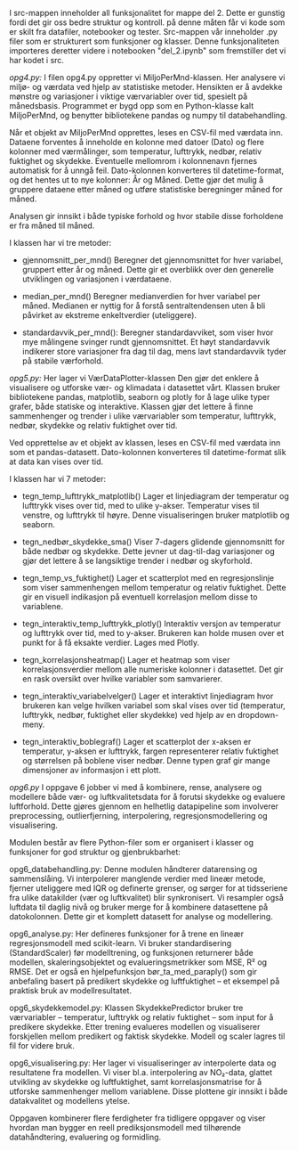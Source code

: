 I src-mappen inneholder all funksjonalitet for mappe del 2. Dette er gunstig fordi det gir oss bedre struktur og kontroll. på denne måten får vi kode som er skilt fra datafiler, notebooker og tester. Src-mappen vår inneholder .py filer som er strukturert som funksjoner og klasser. Denne funksjonaliteten importeres deretter videre i notebooken "del_2.ipynb" som fremstiller det vi har kodet i src.

*opg4.py:*
I filen opg4.py oppretter vi MiljoPerMnd-klassen.
Her analysere vi miljø- og værdata ved hjelp av statistiske metoder. Hensikten er å avdekke mønstre og variasjoner i viktige værvariabler over tid, spesielt på månedsbasis. Programmet er bygd opp som en Python-klasse kalt MiljoPerMnd, og benytter bibliotekene pandas og numpy til databehandling.

Når et objekt av MiljoPerMnd opprettes, leses en CSV-fil med værdata inn. Dataene forventes å inneholde en kolonne med datoer (Dato) og flere kolonner med værmålinger, som temperatur, lufttrykk, nedbør, relativ fuktighet og skydekke. Eventuelle mellomrom i kolonnenavn fjernes automatisk for å unngå feil. Dato-kolonnen konverteres til datetime-format, og det hentes ut to nye kolonner: År og Måned. Dette gjør det mulig å gruppere dataene etter måned og utføre statistiske beregninger måned for måned.

Analysen gir innsikt i både typiske forhold og hvor stabile disse forholdene er fra måned til måned.

I klassen har vi tre metoder:
- gjennomsnitt_per_mnd()
Beregner det  gjennomsnittet for hver variabel, gruppert etter år og måned. Dette gir et overblikk over den generelle utviklingen og variasjonen i værdataene.

- median_per_mnd()
Beregner medianverdien for hver variabel per måned. Medianen er nyttig for å forstå sentraltendensen uten å bli påvirket av ekstreme enkeltverdier (uteliggere).

- standardavvik_per_mnd():
Beregner standardavviket, som viser hvor mye målingene svinger rundt gjennomsnittet. Et høyt standardavvik indikerer store variasjoner fra dag til dag, mens lavt standardavvik tyder på stabile værforhold.


*opg5.py:*
Her lager vi VærDataPlotter-klassen
Den gjør det enklere å visualisere og utforske vær- og klimadata i datasettet vårt. Klassen bruker bibliotekene pandas, matplotlib, seaborn og plotly for å lage ulike typer grafer, både statiske og interaktive.
Klassen gjør det lettere å finne sammenhenger og trender i ulike værvariabler som temperatur, lufttrykk, nedbør, skydekke og relativ fuktighet over tid.

Ved opprettelse av et objekt av klassen, leses en CSV-fil med værdata inn som et pandas-datasett. Dato-kolonnen konverteres til datetime-format slik at data kan vises over tid. 

I klassen har vi 7 metoder:
- tegn_temp_lufttrykk_matplotlib()
Lager et linjediagram der temperatur og lufttrykk vises over tid, med to ulike y-akser. Temperatur vises til venstre, og lufttrykk til høyre. Denne visualiseringen bruker matplotlib og seaborn.

- tegn_nedbør_skydekke_sma()
Viser 7-dagers glidende gjennomsnitt for både nedbør og skydekke. Dette jevner ut dag-til-dag variasjoner og gjør det lettere å se langsiktige trender i nedbør og skyforhold.

- tegn_temp_vs_fuktighet()
Lager et scatterplot med en regresjonslinje som viser sammenhengen mellom temperatur og relativ fuktighet. Dette gir en visuell indikasjon på eventuell korrelasjon mellom disse to variablene.

- tegn_interaktiv_temp_lufttrykk_plotly()
Interaktiv versjon av temperatur og lufttrykk over tid, med to y-akser. Brukeren kan holde musen over et punkt for å få eksakte verdier. Lages med Plotly.

- tegn_korrelasjonsheatmap()
Lager et heatmap som viser korrelasjonsverdier mellom alle numeriske kolonner i datasettet. Det gir en rask oversikt over hvilke variabler som samvarierer.

- tegn_interaktiv_variabelvelger()
Lager et interaktivt linjediagram hvor brukeren kan velge hvilken variabel som skal vises over tid (temperatur, lufttrykk, nedbør, fuktighet eller skydekke) ved hjelp av en dropdown-meny.

- tegn_interaktiv_boblegraf()
Lager et scatterplot der x-aksen er temperatur, y-aksen er lufttrykk, fargen representerer relativ fuktighet og størrelsen på boblene viser nedbør. Denne typen graf gir mange dimensjoner av informasjon i ett plott.


*opg6.py*
I oppgave 6 jobber vi med å kombinere, rense, analysere og modellere både vær- og luftkvalitetsdata for å forutsi skydekke og evaluere luftforhold. Dette gjøres gjennom en helhetlig datapipeline som involverer preprocessing, outlierfjerning, interpolering, regresjonsmodellering og visualisering.

Modulen består av flere Python-filer som er organisert i klasser og funksjoner for god struktur og gjenbrukbarhet:

opg6_databehandling.py:
Denne modulen håndterer datarensing og sammenslåing. Vi interpolerer manglende verdier med lineær metode, fjerner uteliggere med IQR og definerte grenser, og sørger for at tidsseriene fra ulike datakilder (vær og luftkvalitet) blir synkronisert. Vi resampler også luftdata til daglig nivå og bruker merge for å kombinere datasettene på datokolonnen. Dette gir et komplett datasett for analyse og modellering.

opg6_analyse.py:
Her defineres funksjoner for å trene en lineær regresjonsmodell med scikit-learn. Vi bruker standardisering (StandardScaler) før modelltrening, og funksjonen returnerer både modellen, skaleringsobjektet og evalueringsmetrikker som MSE, R² og RMSE. Det er også en hjelpefunksjon bør_ta_med_paraply() som gir anbefaling basert på predikert skydekke og luftfuktighet – et eksempel på praktisk bruk av modellresultatet.

opg6_skydekkemodel.py:
Klassen SkydekkePredictor bruker tre værvariabler – temperatur, lufttrykk og relativ fuktighet – som input for å predikere skydekke. Etter trening evalueres modellen og visualiserer forskjellen mellom predikert og faktisk skydekke. Modell og scaler lagres til fil for videre bruk.

opg6_visualisering.py:
Her lager vi visualiseringer av interpolerte data og resultatene fra modellen. Vi viser bl.a. interpolering av NO₂-data, glattet utvikling av skydekke og luftfuktighet, samt korrelasjonsmatrise for å utforske sammenhenger mellom variablene. Disse plottene gir innsikt i både datakvalitet og modellens ytelse.

Oppgaven kombinerer flere ferdigheter fra tidligere oppgaver og viser hvordan man bygger en reell prediksjonsmodell med tilhørende datahåndtering, evaluering og formidling.